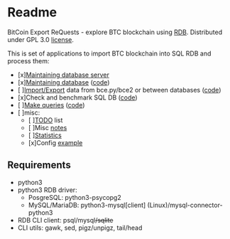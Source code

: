 # Readme

BitCoin Export ReQuests - explore BTC blockchain using [RDB](https://en.wikipedia.org/wiki/Relational_database).
Distributed under GPL 3.0 [license](LICENSE).

This is set of applications to import BTC blockchain into SQL RDB and process them:

- [x][Maintaining database server](doc/DBS.md)
- [x][Maintaining database](doc/DB.md) ([code](dbctl/))
- [ ][Import/Export](doc/ImpEx.md) data from bce.py/bce2 or between databases ([code](impex/))
- [x]Check and benchmark SQL DB ([code](test/))
- [ ][Make queries](doc/BCERQ.md) ([code](query/))
- [ ]misc:
  - [ ][TODO](doc/TODO.md) list
  - [ ]Misc [notes](doc/NOTES.md)
  - [ ][Statistics](doc/Stat.md)
  - [x]Config [example](doc/bcerq.ini.sample)

## Requirements

- python3
- python3 RDB driver:
  - PosgreSQL: python3-psycopg2
  - MySQL/MariaDB: python3-mysql[client] (Linux)/mysql-connector-python3
- RDB CLI client: psql/mysql~~/sqlite~~
- CLI utils: gawk, sed, pigz/unpigz, tail/head
